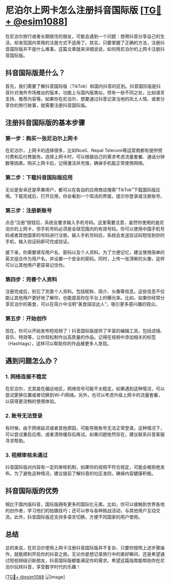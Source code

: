 # 尼泊尔上网卡怎么注册抖音国际版 [[TG💪+ @esim1088](https://t.me/s/esim1088)]

在尼泊尔旅行或者长期居住的朋友，可能会遇到一个问题：想用抖音分享自己的生活，却发现国内常用的注册方式不适用了。其实，只要掌握了正确的方法，注册抖音国际版并不是什么难事。这篇文章就来详细说说，如何用尼泊尔的上网卡注册抖音国际版。

## 抖音国际版是什么？

首先，我们需要了解抖音国际版（TikTok）和国内抖音的区别。抖音国际版是抖音针对海外市场推出的版本，功能上与国内版类似，但有一些不同之处，比如语言支持、推荐内容等。如果你在尼泊尔，想要通过抖音记录当地的风土人情，或者分享你的旅行故事，就需要注册抖音国际版。

## 注册抖音国际版的基本步骤

### 第一步：购买一张尼泊尔上网卡

在尼泊尔，上网卡的选择很多，比如Ncell、Nepal Telecom等运营商都有提供预付费和后付费服务。选择上网卡时，可以根据自己的需求考虑流量套餐、通话分钟数等因素。购买上网卡后，记得激活并充值，确保手机能正常使用网络。

### 第二步：下载抖音国际版应用

无论是安卓还是苹果用户，都可以在各自的应用商店搜索“TikTok”下载国际版应用。下载完成后，打开应用，你会看到一个简洁的界面，提示你登录或注册账号。

### 第三步：注册新账号

点击“注册”按钮后，系统会要求输入手机号码。这里需要注意，虽然你使用的是尼泊尔的上网卡，但手机号码必须是全球范围内的有效号码。你可以使用中国手机号码或者其他国家的号码进行注册。输入手机号码后，系统会发送验证码短信到你的手机，输入验证码即可完成验证。

接下来，你需要填写用户名、密码以及个人资料。为了方便记忆，建议使用简单的英文组合作为用户名，并设置一个安全的密码。同时，上传一张清晰的头像，这样可以让其他用户更容易记住你。

### 第四步：完善个人资料

注册完成后，别忘了完善个人资料。包括昵称、简介、头像等信息。这些信息不仅能让其他用户更好地了解你，也能提高你在平台上的曝光率。比如，如果你经常分享尼泊尔的美食，可以在简介中注明“美食探店达人”，吸引更多感兴趣的观众。

### 第五步：开始创作

现在，你可以开始发布短视频了！抖音国际版提供了丰富的编辑工具，包括滤镜、音乐、特效等，让你轻松制作出高质量的作品。记得在视频中添加相关的标签（Hashtags），这样可以帮助你的作品被更多人发现。

## 遇到问题怎么办？

### 1. 网络连接不稳定

在尼泊尔，尤其是在偏远地区，网络信号可能不太稳定。如果遇到这种情况，可以尝试更换位置或者切换到Wi-Fi网络。另外，也可以考虑升级上网卡的流量套餐，以获得更流畅的使用体验。

### 2. 账号无法登录

有时候，由于网络延迟或者其他原因，可能导致账号无法正常登录。这种情况下，可以尝试重启应用，或者清除缓存后再试。如果问题依然存在，建议联系抖音客服寻求帮助。

### 3. 视频审核未通过

抖音国际版对内容有一定的审核机制，如果你的视频不符合规定，可能会被拒绝发布。为了避免这种情况，建议提前了解抖音的社区准则，确保内容健康积极。

## 抖音国际版的优势

相比于国内版抖音，国际版拥有更多的国际化元素。比如，你可以接触到世界各地的创作者，学习他们的拍摄技巧；还可以参与各种挑战活动，与其他用户互动交流。此外，抖音国际版还支持多语言切换，方便不同国家的用户使用。

## 总结

总的来说，在尼泊尔使用上网卡注册抖音国际版并不复杂，只要你按照上述步骤操作，就能顺利开启你的抖音之旅。无论你是想记录旅行中的美好瞬间，还是希望通过短视频结识新朋友，抖音国际版都能满足你的需求。希望这篇指南能帮助你在尼泊尔玩转抖音，享受数字时代的乐趣！

[[TG💪+ @esim1088](https://t.me/s/esim1088) ![Image](https://i.postimg.cc/4NQfJmqS/Snipaste-2025-05-13-00-14-12.png)]